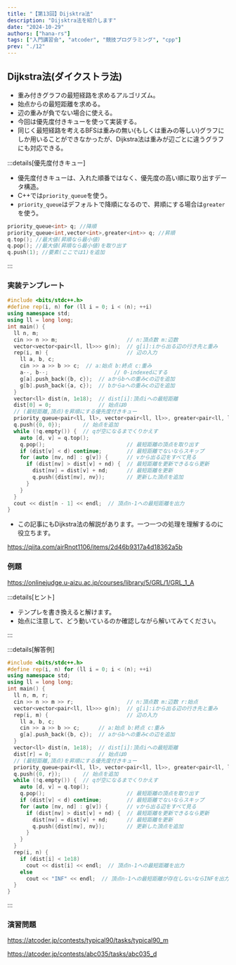 ```yaml
---
title: "【第13回】Dijsktra法"
description: "Dijsktra法を紹介します"
date: "2024-10-29"
authors: ["hana-rs"]
tags: ["入門講習会", "atcoder", "競技プログラミング", "cpp"]
prev: "./12"
---
```


## Dijkstra法(ダイクストラ法)

- 重み付きグラフの最短経路を求めるアルゴリズム。
- 始点からの最短距離を求める。
- 辺の重みが負でない場合に使える。
- 今回は優先度付きキューを使って実装する。
- 同じく最短経路を考えるBFSは重みの無い(もしくは重みの等しい)グラフにしか用いることができなかったが、Dijkstra法は重みが辺ごとに違うグラフにも対応できる。

:::details[優先度付きキュー]

- 優先度付きキューは、入れた順番ではなく、優先度の高い順に取り出すデータ構造。
- C++では`priority_queue`を使う。
- `priority_queue`はデフォルトで降順になるので、昇順にする場合は`greater`を使う。

```cpp
priority_queue<int> q; //降順
priority_queue<int,vector<int>,greater<int>> q; //昇順
q.top(); //最大値(昇順なら最小値)
q.pop(); //最大値(昇順なら最小値)を取り出す
q.push(1); //要素(ここでは1)を追加
```

:::

### 実装テンプレート

```cpp
#include <bits/stdc++.h>
#define rep(i, n) for (ll i = 0; i < (n); ++i)
using namespace std;
using ll = long long;
int main() {
  ll n, m;
  cin >> n >> m;                      // n:頂点数 m:辺数
  vector<vector<pair<ll, ll>>> g(n);  // g[i]:iから出る辺の行き先と重み
  rep(i, m) {                         // 辺の入力
    ll a, b, c;
    cin >> a >> b >> c;  // a:始点 b:終点 c:重み
    a--, b--;                     // 0-indexedにする
    g[a].push_back({b, c});  // aからbへの重みcの辺を追加
    g[b].push_back({a, c});  // bからaへの重みcの辺を追加
  }
  vector<ll> dist(n, 1e18);  // dist[i]:頂点iへの最短距離
  dist[0] = 0;               // 始点は0
  // (最短距離,頂点)を昇順にする優先度付きキュー
  priority_queue<pair<ll, ll>, vector<pair<ll, ll>>, greater<pair<ll, ll>>> q;
  q.push({0, 0});       // 始点を追加
  while (!q.empty()) {  // qが空になるまでくりかえす
    auto [d, v] = q.top();
    q.pop();                          // 最短距離の頂点を取り出す
    if (dist[v] < d) continue;        // 最短距離でないならスキップ
    for (auto [nv, nd] : g[v]) {      // vから出る辺をすべて見る
      if (dist[nv] > dist[v] + nd) {  // 最短距離を更新できるなら更新
        dist[nv] = dist[v] + nd;      // 最短距離を更新
        q.push({dist[nv], nv});       // 更新した頂点を追加
      }
    }
  }
  cout << dist[n - 1] << endl;  // 頂点n-1への最短距離を出力
}
```

- この記事にもDijkstra法の解説があります。一つ一つの処理を理解するのに役立ちます。

<https://qiita.com/airRnot1106/items/2d46b9317a4d18362a5b>

### 例題

<https://onlinejudge.u-aizu.ac.jp/courses/library/5/GRL/1/GRL_1_A>

:::details[ヒント]

- テンプレを書き換えると解けます。
- 始点に注意して、どう動いているのか確認しながら解いてみてください。

:::

:::details[解答例]

```cpp
#include <bits/stdc++.h>
#define rep(i, n) for (ll i = 0; i < (n); ++i)
using namespace std;
using ll = long long;
int main() {
  ll n, m, r;
  cin >> n >> m >> r;                 // n:頂点数 m:辺数 r:始点
  vector<vector<pair<ll, ll>>> g(n);  // g[i]:iから出る辺の行き先と重み
  rep(i, m) {                         // 辺の入力
    ll a, b, c;
    cin >> a >> b >> c;      // a:始点 b:終点 c:重み
    g[a].push_back({b, c});  // aからbへの重みcの辺を追加
  }
  vector<ll> dist(n, 1e18);  // dist[i]:頂点iへの最短距離
  dist[r] = 0;               // 始点は0
  // (最短距離,頂点)を昇順にする優先度付きキュー
  priority_queue<pair<ll, ll>, vector<pair<ll, ll>>, greater<pair<ll, ll>>> q;
  q.push({0, r});       // 始点を追加
  while (!q.empty()) {  // qが空になるまでくりかえす
    auto [d, v] = q.top();
    q.pop();                          // 最短距離の頂点を取り出す
    if (dist[v] < d) continue;        // 最短距離でないならスキップ
    for (auto [nv, nd] : g[v]) {      // vから出る辺をすべて見る
      if (dist[nv] > dist[v] + nd) {  // 最短距離を更新できるなら更新
        dist[nv] = dist[v] + nd;      // 最短距離を更新
        q.push({dist[nv], nv});       // 更新した頂点を追加
      }
    }
  }
  rep(i, n) {
    if (dist[i] < 1e18)
      cout << dist[i] << endl;  // 頂点n-1への最短距離を出力
    else
      cout << "INF" << endl;  // 頂点n-1への最短距離が存在しないならINFを出力
  }
}
```

:::

### 演習問題

<https://atcoder.jp/contests/typical90/tasks/typical90_m>

<https://atcoder.jp/contests/abc035/tasks/abc035_d>
